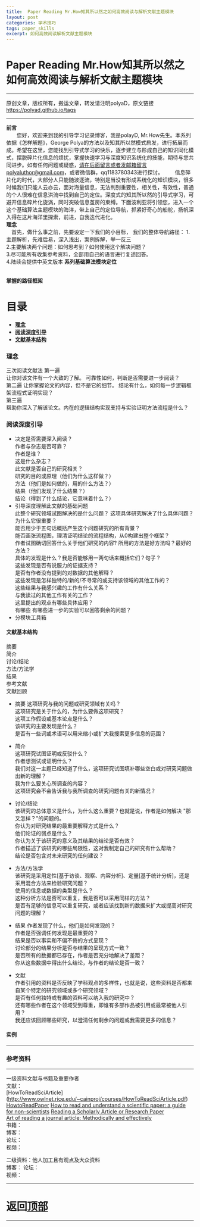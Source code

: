 ```yaml
---
title:  Paper Reading Mr.How知其所以然之如何高效阅读与解析文献主题模块
layout: post
categories: 学术技巧
tags: paper_skills
excerpt: 如何高效阅读解析文献主题模块
---
```

# Paper Reading Mr.How知其所以然之如何高效阅读与解析文献主题模块 <span id="home">

---
原创文章，版权所有，搬运文章，转发请注明polyaD，原文链接<https://polyad.github.io/tags>

---
**前言**  
&emsp;&emsp;您好，欢迎来到我的引导学习记录博客，我是polayD, Mr.How先生。本系列依据《怎样解题》，George Polya的方法以及知其所以然模式启发，进行拓展而成。希望在这里，您能找到引导式学习的快乐，逐步建立与形成自己的知识同化模式，摆脱碎片化信息的烦扰，掌握快速学习与深度知识系统化的技能，期待与您共同进步。如有任何问题或疑惑，请在后面留言或者发邮箱留言polyaluthor@gmail.com，或者微信群，qq1183780343进行探讨。
&emsp;&emsp;信息碎片化的时代，大部分人只能随波逐流，特别是当没有形成系统化的知识模块，很多时候我们只能人云亦云，面对海量信息，无法判别重要性，相关性，有效性，普通的个人很难在信息洪流中找到自己的定位。深度式的知其所以然的引导式学习，可避开信息碎片化旋涡，同时突破信息茧房的束缚。下面波利亚将引领您，进入一个这个基础算法主题模块的海洋，带上自己的定位导航，抓紧好奇心的船舵，扬帆深入得在这片海洋里探索，前进，自我迭代进化。  
****理念****  
&emsp;首先，做什么事之前，先要设定一下我们的小目标，
我们的整体导航路径：
1.主题解析，先难后易，深入浅出，案例拆解，举一反三  
2.主要解决两个问题：如何思考到？如何使用这个解决问题？  
3.尽可能所有收集参考资料，全部用自己的语言进行复述回答。  
4.陆续会提供中英文版本
**系列基础算法模块定位**      
&emsp;
   
****掌握的路径框架****
# 目录
* **[理念 ](#1)**   
* **[阅读深度引导 ](#2)**  
* **[文献基本结构 ](#3)** 
   


### 理念   <span id="1">  
三次阅读文献法 
第一遍  
  让你对该文件有一个大致的了解。 可靠性如何，判断是否需要进一步阅读？   
第二遍
  让你掌握论文的内容，但不是它的细节。  结论有什么，如何每一步逻辑框架流程式证明实现？  
第三遍  
  帮助你深入了解该论文。内在的逻辑结构实现支持与实验证明方法流程是什么？  

### 阅读深度引导  <span id="2">  
- 决定是否需要深入阅读？    
  作者与杂志是否可靠？   
     作者是谁？  
     这是什么杂志？  
  此文献是否自己的研究相关？  
  研究的目的或原理（他们为什么这样做？）  
  方法（他们是如何做的，用的什么方法？）  
  结果（他们发现了什么结果？）  
  结论（得到了什么结论，它意味着什么？）  
- 引导深度理解此文献的基础问题   
  此整个研究领域试图解决的是什么问题？ 
  这项具体研究解决了什么具体问题？为什么它很重要？  
  能否用少于五句话概括产生这个问题研究的所有背景？   
  能否画张流程图，理清证明结论的流程结构，从0构建出整个框架？  
  作者试图确切回答什么关于他们研究的内容?
  所用的方法是好方法吗？最好的方法？  
  具体的发现是什么？我是否能够用一两句话来概括它们？句子？  
  这些发现是否有说服力的证据支持？  
  是否有作者没有提到的对数据的其他解释？  
  这些发现是怎样独特的/新的/不寻常的或支持该领域的其他工作的？  
  这些结果与我感兴趣的工作有什么关系？  
  与我读过的其他工作有关的工作？  
  这里提出的观点有哪些具体应用？  
  有哪些 有哪些进一步的实验可以回答剩余的问题？  
- 分模块工具箱  
#### 文献基本结构  <span id="3">   
摘要  
简介  
讨论/结论  
方法/方法学  
结果  
参考文献  
文献回顾 

- 摘要
这项研究与我的问题或研究领域有关吗？  
这项研究是关于什么的，为什么要做这项研究？  
这项工作假设或基本论点是什么？  
该研究的主要发现是什么？  
是否有一些词或术语可以用来缩小或扩大我搜索更多信息的范围？  
- 简介  
这项研究试图证明或反驳什么？  
作者想测试或证明什么？  
我们对这一主题已经知道了什么，这项研究试图填补哪些空白或对研究问题做出新的理解？  
我为什么要关心所调查的内容？  
这项研究会不会告诉我与我所调查的研究问题有关的新情况？  

- 讨论/结论  
该研究的总体意义是什么，为什么这么重要？也就是说，作者是如何解决 "那又怎样？"的问题的。  
你认为对研究结果的最重要解释方式是什么？  
他们论证的弱点是什么？  
你认为关于该研究的意义及其结果的结论是否有效？  
作者描述了该研究的哪些局限性，这对我制定自己的研究有什么帮助？  
结论是否包含对未来研究的任何建议？  
- 方法/方法学   
该研究是采用定性[基于访谈、观察、内容分析]、定量[基于统计分析]，还是采用混合方法来检验研究问题？  
使用的信息或数据的类型是什么？  
这种分析方法是否可以重复，我是否可以采用同样的方法？  
是否有足够的信息可以重复研究，或者应该找到新的数据来扩大或提高对研究问题的理解？  
- 结果
作者发现了什么，他们是如何发现的？  
作者是否强调任何发现是最重要的？  
结果是否以事实和不偏不倚的方式呈现？  
讨论部分的结果分析是否与结果的呈现方式一致？  
是否所有的数据都已存在，作者是否充分地解决了差距？  
你从这些数据中得出什么结论，与作者的结论是否一致？  
- 文献  
作者引用的资料是否反映了学科观点的多样性，也就是说，这些资料是否都来自某个特定的研究领域或多个研究领域？  
是否有任何独特或有趣的资料可以纳入我的研究中？  
还有哪些作者在这个领域受到尊重，即谁有多部作品被引用或最常被他人引用？  
我还应该回顾哪些研究，以澄清任何剩余的问题或我需要更多的信息？    

#### 实例





-----
### 参考资料  
-----  
一级资料文献与书籍及重要作者  
文献：   
[HowToReadSciArticle] (http://www.owlnet.rice.edu/~cainproj/courses/HowToReadSciArticle.pdf)
[HowtoReadPaper](https://web.stanford.edu/class/ee384m/Handouts/HowtoReadPaper.pdf)
[How to read and understand a scientific paper: a guide for non-scientists](https://blogs.lse.ac.uk/impactofsocialsciences/2016/05/09/how-to-read-and-understand-a-scientific-paper-a-guide-for-non-scientists/)
[Reading a Scholarly Article or Research Paper](https://libguides.usc.edu/writingguide/readingresearch)     
[Art of reading a journal article: Methodically and effectively](https://www.ncbi.nlm.nih.gov/pmc/articles/PMC3687192/)  
书籍：  
博客：   
论坛：   
视频：  

二级资料：他人加工且有观点及大众资料  
博客： 
论坛：   
视频：    



-----

# **返回[顶部](#home)**

---- 